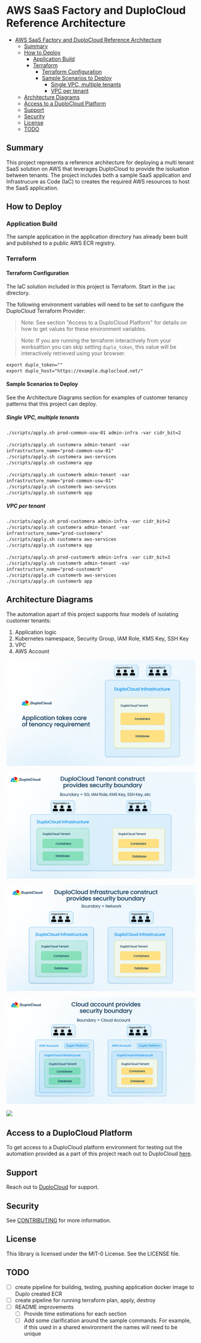 # AWS SaaS Factory and DuploCloud Reference Architecture

- [AWS SaaS Factory and DuploCloud Reference Architecture](#aws-saas-factory-and-duplocloud-reference-architecture)
  - [Summary](#summary)
  - [How to Deploy](#how-to-deploy)
    - [Application Build](#application-build)
    - [Terraform](#terraform)
      - [Terraform Configuration](#terraform-configuration)
      - [Sample Scenarios to Deploy](#sample-scenarios-to-deploy)
        - [Single VPC, multiple tenants](#single-vpc-multiple-tenants)
        - [VPC per tenant](#vpc-per-tenant)
  - [Architecture Diagrams](#architecture-diagrams)
  - [Access to a DuploCloud Platform](#access-to-a-duplocloud-platform)
  - [Support](#support)
  - [Security](#security)
  - [License](#license)
  - [TODO](#todo)

## Summary

This project represents a reference architecture for deploying a multi tenant SaaS solution on AWS that leverages DuploCloud to provide the isoluation between tenants.  The project includes both a sample SaaS application and Infrastrucure as Code (IaC) to creates the required AWS resources to host the SaaS application.

## How to Deploy

### Application Build

The sample application in the application directory has already been built and published to a public AWS ECR registry.

### Terraform

#### Terraform Configuration

The IaC solution included in this project is Terraform.  Start in the `iac` directory.

The following environment variables will need to be set to configure the DuploCloud Terraform Provider:

> Note: See section "Access to a DuploCloud Platform" for details on how to get values for these environment variables.

> Note: If you are running the terraform interactively from your worksattion you can skip setting `duplo_token`, this value will be interactively retrieved using your browser.

```
export duplo_token=""
export duplo_host="https://example.duplocloud.net/"
```

#### Sample Scenarios to Deploy

See the Architecture Diagrams section for examples of customer tenancy patterns that this project can deploy.

##### Single VPC, multiple tenants

```
./scripts/apply.sh prod-common-usw-01 admin-infra -var cidr_bit=2

./scripts/apply.sh customera admin-tenant -var infrastructure_name="prod-common-usw-01"
./scripts/apply.sh customera aws-services
./scripts/apply.sh customera app

./scripts/apply.sh customerb admin-tenant -var infrastructure_name="prod-common-usw-01"
./scripts/apply.sh customerb aws-services
./scripts/apply.sh customerb app
```

##### VPC per tenant

```
./scripts/apply.sh prod-customera admin-infra -var cidr_bit=2
./scripts/apply.sh customera admin-tenant -var infrastructure_name="prod-customera"
./scripts/apply.sh customera aws-services
./scripts/apply.sh customera app

./scripts/apply.sh prod-customerb admin-infra -var cidr_bit=3
./scripts/apply.sh customerb admin-tenant -var infrastructure_name="prod-customerb"
./scripts/apply.sh customerb aws-services
./scripts/apply.sh customerb app
```

## Architecture Diagrams

The automation apart of this project supports four models of isolating customer tenants:

1. Application logic
2. Kubernetes namespace, Security Group, IAM Role, KMS Key, SSH Key
3. VPC
4. AWS Account

![](./images/1%20-%20Application%20Provides%20Tenancy.png)

![](./images/2%20-%20DuploCloud%20Tenant.png)

![](./images/3%20-%20DuploCloud%20Infrastructure.png)

![](./images/4%20-%20Cloud%20Account.png)

![](./images/5%20-%20Hybrid%20Tenancy%20Model.png)


## Access to a DuploCloud Platform

To get access to a DuploCloud platform environment for testing out the automation provided as a part of this project reach out to DuploCloud [here](https://lp.duplocloud.com/aws/saas).


## Support

Reach out to [DuploCloud](https://lp.duplocloud.com/aws/saas) for support.

## Security

See [CONTRIBUTING](CONTRIBUTING.md#security-issue-notifications) for more information.

## License

This library is licensed under the MIT-0 License. See the LICENSE file.

## TODO

- [ ] create pipeline for building, testing, pushing application docker image to Duplo created ECR
- [ ] create pipeline for running terraform plan, apply, destroy
- [ ] README improvements
  - [ ] Provide time estimations for each section
  - [ ] Add some clarification around the sample commands.  For example, if this used in a shared environment the names will need to be unique